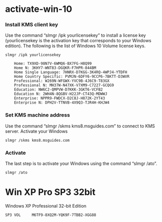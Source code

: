# activate-win-10

### Install KMS client key

Use the command “slmgr /ipk yourlicensekey” to install a license key (yourlicensekey is the activation key that corresponds to your Windows edition). The following is the list of Windows 10 Volume license keys.

```
slmgr /ipk yourlicensekey
```

```
    Home: TX9XD-98N7V-6WMQ6-BX7FG-H8Q99
    Home N: 3KHY7-WNT83-DGQKR-F7HPR-844BM
    Home Single Language: 7HNRX-D7KGG-3K4RQ-4WPJ4-YTDFH
    Home Country Specific: PVMJN-6DFY6-9CCP6-7BKTT-D3WVR
    Professional: W269N-WFGWX-YVC9B-4J6C9-T83GX
    Professional N: MH37W-N47XK-V7XM9-C7227-GCQG9
    Education: NW6C2-QMPVW-D7KKK-3GKT6-VCFB2
    Education N: 2WH4N-8QGBV-H22JP-CT43Q-MDWWJ
    Enterprise: NPPR9-FWDCX-D2C8J-H872K-2YT43
    Enterprise N: DPH2V-TTNVB-4X9Q3-TJR4H-KHJW4
```
###    Set KMS machine address
Use the command “slmgr /skms kms8.msguides.com” to connect to KMS server.
Activate your Windows

```
slmgr /skms kms8.msguides.com
```

### Activate
The last step is to activate your Windows using the command “slmgr /ato”.

```
slmgr /ato
```

# Win XP Pro SP3 32bit
Windows XP Professional 32-bit Edition
```
SP3 VOL 	M6TF9-8XQ2M-YQK9F-7TBB2-XGG88
```
